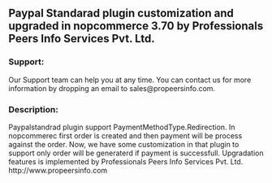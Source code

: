 <h2>Paypal Standarad plugin customization and upgraded in nopcommerce 3.70 by Professionals Peers Info Services Pvt. Ltd.</h2>

<h3>Support:</h3>
Our Support team can help you at any time. You can contact us for more information by dropping an email to sales@propeersinfo.com.

<h3>Description:</h3>
Paypalstandrad plugin support PaymentMethodType.Redirection. 
In nopcommerec first order is created and then payment will be process against the order.
Now, we have some customization in that plugin to support only order will be generaterd if payment is successfull.
Upgradation features is implemented by Professionals Peers Info Services Pvt. Ltd. http://www.propeersinfo.com
